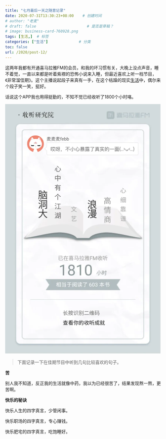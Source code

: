 ```yaml
---
title: "七月最后一天之随意记录"
date: 2020-07-31T13:30:23+08:00    # 创建时间
# author: "老麦"
# draft: false                       # 是否是草稿？
# image: business-card-760928.png
tags: [生活,]  # 标签
categories: ["生活"]              # 分类
toc: false
url: /2020/post-12/
---
```


这两年我都有开通喜马拉雅FM的会员，和我的坏习惯有关，大晚上没点声音，睡不着觉，一直以来都是听着紫襟的恐怖小说来入睡，但最近喜欢上听一档节目，《非常溜佳期》。这个主播说起段子来真有一手，在这个枯躁的现实[生活](生活.md)中，偶尔来个段子笑一笑，挺好。

话说这个APP我也用得挺勤的，不知不觉已经收听了1800个小时咯。

![](postImages/laomai/2023/02/27/163fc1a99d6b43-1.webp)

> 下面记录一下在佳期节目中听到几句比较喜欢的句子。

**苦**

别人我不知道，反正我的生活就像中药，我以为已经很苦了，结果发现熬一熬，更苦啊。

**快乐的秘诀**

快乐人生的四字真言，少管闲事。

快乐职场的四字真言，专心赚钱。

快乐肥宅的四字真言，吃饱睡好。




